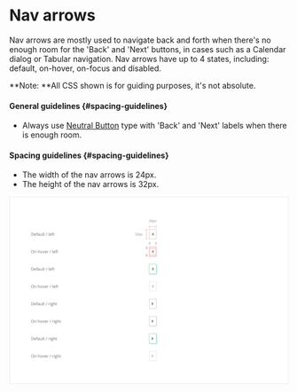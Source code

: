 # Nav arrows

Nav arrows are mostly used to navigate back and forth when there's no enough room for the 'Back' and 'Next' buttons, in cases such as a Calendar dialog or Tabular navigation. Nav arrows have up to 4 states, including: default, on-hover, on-focus and disabled.

**Note: **All CSS shown is for guiding purposes, it's not absolute.

#### General guidelines {#spacing-guidelines}

* Always use [Neutral Button](//atoms/buttons.html#neutral-buttons) type with 'Back' and 'Next' labels when there is enough room.

#### Spacing guidelines {#spacing-guidelines}

* The width of the nav arrows is 24px.
* The height of the nav arrows is 32px.

![](/assets/atoms/nav-arrows-states.png)

